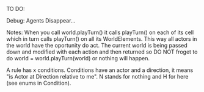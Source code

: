 TO DO:

Debug:
Agents Disappear... 

Notes:
When you call world.playTurn() it calls playTurn() on each of its cell which in turn calls playTurn() on all its WorldElements. This way all actors in the world have the oportunity do act. The current world is being passed down and modified with each action and then returned so DO NOT froget to do world = world.playTurn(world) or nothing will happen.

A rule has x conditions. Conditions have an actor and a direction, it means "is Actor at Direction relative to me". N stands for nothing and H for here (see enums in Condition).
